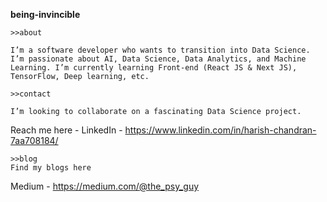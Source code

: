 **being-invincible**

```
>>about

I’m a software developer who wants to transition into Data Science. I’m passionate about AI, Data Science, Data Analytics, and Machine Learning. I’m currently learning Front-end (React JS & Next JS), TensorFlow, Deep learning, etc.

```

```
>>contact

I’m looking to collaborate on a fascinating Data Science project.
```

Reach me here - LinkedIn - https://www.linkedin.com/in/harish-chandran-7aa708184/

```
>>blog
Find my blogs here
```
Medium - https://medium.com/@the_psy_guy

<!---
being-invincible/being-invincible is a ✨ special ✨ repository because its `README.md` (this file) appears on your GitHub profile.
You can click the Preview link to take a look at your changes.
--->
